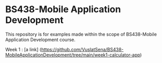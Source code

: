 # BS438-Mobile Application Development
This repository is for examples made within the scope of BS438-Mobile Application Development course.


Week 1 : [a link] (https://github.com/VuslatSena/BS438-MobileApplicationDevelopment/tree/main/week1-calculator-app)
